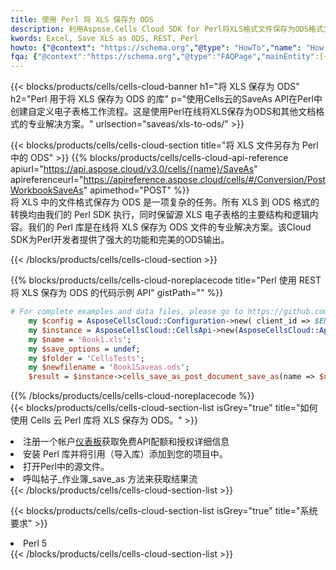 ```yaml
---
title: 使用 Perl 将 XLS 保存为 ODS
description: 利用Aspose.Cells Cloud SDK for Perl将XLS格式文件保存为ODS格式文件。
kwords: Excel, Save XLS as ODS, REST, Perl
howto: {"@context": "https://schema.org","@type": "HowTo","name": "How to save XLS as ODS using the Cells Cloud Perl library.","description": "How to save XLS as ODS using the Cells Cloud Perl library.","image": {"@type": "ImageObject"},"url": "/perl/saveas/xls-to-ods/","step": [{ "@type": "HowToStep","name": "How to save XLS as ODS using the Cells Cloud Perl library. step 1", "image": {"@type": "ImageObject",},"url": "/perl/saveas/xls-to-ods/","text": "Register an account at <a href='https://dashboard.aspose.cloud/'>Dashboard</a> to get free API quota & authorization details",},{ "@type": "HowToStep","name": "How to save XLS as ODS using the Cells Cloud Perl library. step 1", "image": {"@type": "ImageObject",},"url": "/perl/saveas/xls-to-ods/","text": "Install Perl library and add the reference (import the library) to your project.",},{ "@type": "HowToStep","name": "How to save XLS as ODS using the Cells Cloud Perl library. step 1", "image": {"@type": "ImageObject",},"url": "/perl/saveas/xls-to-ods/","text": "Open the source file in Perl.",},{ "@type": "HowToStep","name": "How to save XLS as ODS using the Cells Cloud Perl library. step 1", "image": {"@type": "ImageObject",},"url": "/perl/saveas/xls-to-ods/","text": "Call post_workbook_save_as method to get the resultant stream",}, ],"supply": {"@type": "HowToSupply","name": "document"},"tool": [{"@type": "HowToTool","name": "VIM, Visual Studio Code, Eclipse"},{"@type": "HowToTool","name": "Aspose Cells"}],"totalTime": "PT6M"}
fqa: {"@context":"https://schema.org","@type":"FAQPage","mainEntity":[{"@type":"Question","name":"Why save file as other formats file in C# using REST API?","acceptedAnswer":{"@type":"Answer","text":"Documents are encoded in many ways, and some files may be incompatible with the software you use. To open and read such files, just save them as appropriate file formats.<br/><ol><li>Install .NET SDK and add the reference (import the library) to your project.</li><li>Open the source file in C# using REST API.</li><li>Call the PostWorkbookSaveAsRequest() method, passing an output filename with required extension.</li><li>Get the result of save as a separate file.</li></ol>"}},{"@type":"Question","name":"What file formats can I save as with your C# library?","acceptedAnswer":{"@type":"Answer","text":"We support a variety of file formats for conversion using .NET library, including XLSX, Excel, xls , PDF, CSV, HTML, Markdown, XML, PNG, JPG, TIFF, Json, TXT and many more."}},{"@type":"Question","name":"What is the maximum allowed file size for conversion using this .NET library?","acceptedAnswer":{"@type":"Answer","text":"There are no file size limits for format conversions using .NET library."}}]}
---
```

{{< blocks/products/cells/cells-cloud-banner h1="将 XLS 保存为 ODS" h2="Perl 用于将 XLS 保存为 ODS 的库" p="使用Cells云的SaveAs API在Perl中创建自定义电子表格工作流程。这是使用Perl在线将XLS保存为ODS和其他文档格式的专业解决方案。" urlsection="saveas/xls-to-ods/" >}}

{{< blocks/products/cells/cells-cloud-section title="将 XLS 文件另存为 Perl 中的 ODS" >}}
{{% blocks/products/cells/cells-cloud-api-reference apiurl="https://api.aspose.cloud/v3.0/cells/{name}/SaveAs" apireferenceurl="https://apireference.aspose.cloud/cells/#/Conversion/PostWorkbookSaveAs" apimethod="POST" %}}
<br/>
将 XLS 中的文件格式保存为 ODS 是一项复杂的任务。所有 XLS 到 ODS 格式的转换均由我们的 Perl SDK 执行，同时保留源 XLS 电子表格的主要结构和逻辑内容。我们的 Perl 库是在线将 XLS 保存为 ODS 文件的专业解决方案。该Cloud SDK为Perl开发者提供了强大的功能和完美的ODS输出。

{{< /blocks/products/cells/cells-cloud-section >}}

{{% blocks/products/cells/cells-cloud-noreplacecode title="Perl 使用 REST 将 XLS 保存为 ODS 的代码示例 API" gistPath="" %}}
  
```perl
# For complete examples and data files, please go to https://github.com/aspose-cells-cloud/aspose-cells-cloud-perl/
    my $config = AsposeCellsCloud::Configuration->new( client_id => $ENV{'ProductClientId'}, client_secret => $ENV{'ProductClientSecret'});
    my $instance = AsposeCellsCloud::CellsApi->new(AsposeCellsCloud::ApiClient->new( $config));
    my $name = 'Book1.xls';
    my $save_options = undef;
    my $folder = 'CellsTests';
    my $newfilename = 'Book1Saveas.ods';
    $result = $instance->cells_save_as_post_document_save_as(name => $name,save_options => $save_options, newfilename => $newfilename, folder => $folder);
```
  
{{% /blocks/products/cells/cells-cloud-noreplacecode %}}
<br/>
{{< blocks/products/cells/cells-cloud-section-list isGrey="true" title="如何使用 Cells 云 Perl 库将 XLS 保存为 ODS。" >}}
<li>注册一个帐户<a href="https://dashboard.aspose.cloud/">仪表板</a>获取免费API配额和授权详细信息</li>
<li>安装 Perl 库并将引用（导入库）添加到您的项目中。</li>
<li>打开Perl中的源文件。</li>
<li>呼叫帖子_作业簿_save_as 方法来获取结果流</li>
{{< /blocks/products/cells/cells-cloud-section-list >}}

{{< blocks/products/cells/cells-cloud-section-list isGrey="true" title="系统要求" >}}
<li>Perl 5</li>
{{< /blocks/products/cells/cells-cloud-section-list >}}
